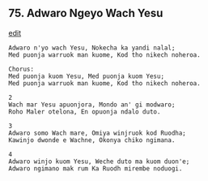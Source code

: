 
## 75.  Adwaro Ngeyo Wach Yesu
[edit](https://docs.google.com/document/d/1gvtgil3iIInvJ5L1OFYTZT15gZHyjW0B/edit?mode=html)



    Adwaro n'yo wach Yesu, Nokecha ka yandi nalal;
    Med puonja warruok man kuome, Kod tho nikech noheroa.

    Chorus:
    Med puonja kuom Yesu, Med puonja kuom Yesu; 
    Med puonja warruok man kuome, Kod tho nikech noheroa.

    2
    Wach mar Yesu apuonjora, Mondo an' gi modwaro;
    Roho Maler otelona, En opuonja ndalo duto.

    3
    Adwaro somo Wach mare, Omiya winjruok kod Ruodha;
    Kawinjo dwonde e Wachne, Okonya chiko ngimana.

    4
    Adwaro winjo kuom Yesu, Weche duto ma kuom duon'e;
    Adwaro ngimano mak rum Ka Ruodh mirembe noduogi.
